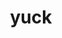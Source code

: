 ---
category: 4-letters
denotation: null
name: yuck
reference_link: https://www.etymonline.com/word/yuck
root_language: null
root_name: null
title: yuck
type: free
word_sums:
- respelling: yuck
  sum: 'Yuck + '
---